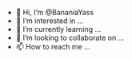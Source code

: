 - 👋 Hi, I’m @BananiaYass
- 👀 I’m interested in ...
- 🌱 I’m currently learning ...
- 💞️ I’m looking to collaborate on ...
- 📫 How to reach me ...

<!---
BananiaYass/BananiaYass is a ✨ special ✨ repository because its `README.md` (this file) appears on your GitHub profile.
You can click the Preview link to take a look at your changes.
--->
